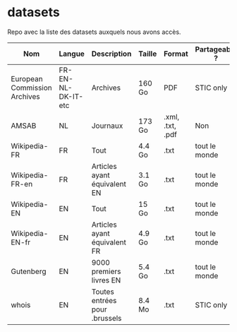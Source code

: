 # datasets
Repo avec la liste des datasets auxquels nous avons accès.


| Nom        | Langue           | Description  | Taille | Format | Partageable ?| Qui |
| ------------- | ------------- | ------------- | ------------- | ------------- | ------------- | ------------- |
| European Commission Archives | FR-EN-NL-DK-IT-etc | Archives | 160 Go | PDF | STIC only | Simon
| AMSAB | NL | Journaux | 173 Go | .xml, .txt, .pdf | Non | Simon
| Wikipedia-FR | FR | Tout | 4.4 Go | .txt | tout le monde | Simon
| Wikipedia-FR-en | FR | Articles ayant équivalent EN | 3.1 Go | .txt | tout le monde | Simon
| Wikipedia-EN | EN | Tout | 15 Go | .txt | tout le monde | Simon
| Wikipedia-EN-fr| EN | Articles ayant équivalent FR | 4.9 Go | .txt | tout le monde | Simon
| Gutenberg | EN | 9000 premiers livres EN | 5.4 Go | .txt | tout le monde | Simon
| whois| EN | Toutes entrées pour .brussels | 8.4 Mo | .txt | STIC only | Simon
